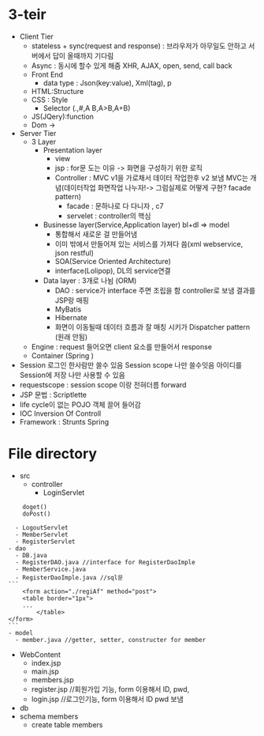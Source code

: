 # 3-teir
- Client Tier
  - stateless + sync(request and response) : 브라우저가 아무일도 안하고 서버에서 답이 올때까지 기다림
  - Async : 동시에 할수 있게 해줌 XHR, AJAX, open, send, call back
  - Front End
    - data type : Json(key:value), Xml(tag), p 
  - HTML:Structure
  - CSS : Style
    - Selector (.,#,A B,A>B,A+B)
  - JS(JQery):function
  - Dom -> 
- Server Tier
  - 3 Layer
    - Presentation layer 
      - view
      - jsp : for문 도는 이유 -> 화면을 구성하기 위한 로직
      - Controller : MVC v1을 가로채서 데이터 작업한후 v2 보냄 MVC는 개념(데이터작업 화면작업 나누자!-> 그럼실제로 어떻게 구현? facade pattern)
        - facade : 문하나로 다 다니자 , c7
        - servelet : controller의 핵심
    - Businesse layer(Service,Application layer) bl+dl => model
      - 통합해서 새로운 걸 만들어냄 
      - 이미 밖에서 만들어져 있는 서비스를 가져다 씀(xml webservice, json restful)
      - SOA(Service Oriented Architecture)
      - interface(Lolipop), DL의 service연결 
    - Data layer : 3개로 나뉨 (ORM)
      - DAO : service가 interface 주면 조립을 함 controller로 보냄 결과를 JSP랑 매핑
      - MyBatis
      - Hibernate
      - 화면이 이동될때 데이터 흐름과 잘 매칭 시키가 Dispatcher pattern (원래 안됨)
  - Engine : request 들어오면 client 요소를 만들어서 response
  - Container (Spring ) 
 - Session 로그인 한사람만 쓸수 있음 Session scope 나만 쓸수잇음 아이디를 Session에 저장 나만 사용할 수 있음
 - requestscope : session scope 이랑 전혀더름 forward
 - JSP 문법 : Scriptlette
 - life cycle이 없는 POJO 객체 끌어 들어감 
 - IOC Inversion Of Controll
 - Framework : Strunts Spring
# File directory
  - src
    - controller
      - LoginServlet
```
	doget()
	doPost()
```
      - LogoutServlet
      - MemberServlet
      - RegisterServlet
    - dao
      - DB.java
      - RegisterDAO.java //interface for RegisterDaoImple
      - MemberService.java
      - RegisterDaoImple.java //sql문 
	```
        <form action="./regiAf" method="post">
		<table border="1px">
		...
          	</table>
	</form>
	```
    - model
      - member.java //getter, setter, constructer for member
  - WebContent
    - index.jsp
    - main.jsp
    - members.jsp
    - register.jsp //회원가입 기능, form 이용해서 ID, pwd,  
    - login.jsp //로그인기능, form 이용해서 ID pwd 보냄
 - db
  - schema members
    - create table members
      
